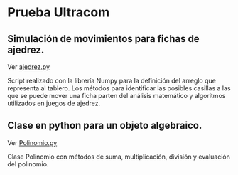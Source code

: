 # Prueba Ultracom


## Simulación de movimientos para fichas de ajedrez.
Ver [ajedrez.py](https://github.com/cmestradap/Prueba_Ultracom/blob/main/ajedrez.py)

Script realizado con la librería Numpy para la definición del arreglo que representa al tablero.
Los métodos para identificar las posibles casillas a las que se puede mover una ficha parten del análisis matemático y algoritmos utilizados en juegos de ajedrez.

## Clase en python para un objeto algebraico.
Ver [Polinomio.py](https://github.com/cmestradap/Prueba_Ultracom/blob/main/Polinomio.py
)

Clase Polinomio con métodos de suma, multiplicación, división y evaluación del polinomio.
